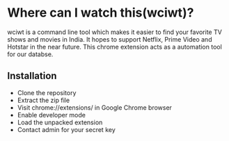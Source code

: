 # Where can I watch this(wciwt)?

wciwt is a command line tool which makes it easier to find your favorite TV shows and movies in India. It hopes to support Netflix, Prime Video and Hotstar in the near future.
This chrome extension acts as a automation tool for our databse.

## Installation

* Clone the repository
* Extract the zip file
* Visit chrome://extensions/ in Google Chrome browser
* Enable developer mode
* Load the unpacked extension
* Contact admin for your secret key
